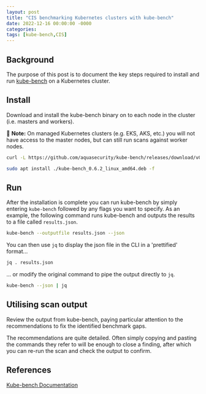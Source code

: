 ```yaml
---
layout: post
title: "CIS benchmarking Kubernetes clusters with kube-bench"
date: 2022-12-16 00:00:00 -0000
categories:
tags: [kube-bench,CIS]
---
```


## Background
The purpose of this post is to document the key steps required to install and run [kube-bench](https://aquasecurity.github.io/kube-bench) on a Kubernetes cluster.

## Install
Download and install the kube-bench binary on to each node in the cluster (i.e. masters and workers).

:memo: **Note:** On managed Kubernetes clusters (e.g. EKS, AKS, etc.) you will not have access to the master nodes, but can still run scans against worker nodes.

```bash
curl -L https://github.com/aquasecurity/kube-bench/releases/download/v0.6.2/kube-bench_0.6.2_linux_amd64.deb -o kube-bench_0.6.2_linux_amd64.deb

sudo apt install ./kube-bench_0.6.2_linux_amd64.deb -f
```
## Run
After the installation is complete you can run kube-bench by simply entering `kube-bench` followed by any flags you want to specify. As an example, the following command runs kube-bench and outputs the results to a file called `results.json`.

```bash
kube-bench --outputfile results.json --json
```
You can then use `jq` to display the json file in the CLI in a 'prettified' format...

```bash
jq . results.json
```

... or modify the original command to pipe the output directly to `jq`.

```bash
kube-bench --json | jq
```

## Utilising scan output
Review the output from kube-bench, paying particular attention to the recommendations to fix the identified benchmark gaps.

The recommendations are quite detailed. Often simply copying and pasting the commands they refer to will be enough to close a finding, after which you can re-run the scan and check the output to confirm.

## References
[Kube-bench Documentation](https://aquasecurity.github.io/kube-bench/v0.6.8/)
